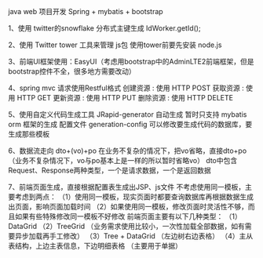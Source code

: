 java web 项目开发
Spring + mybatis + bootstrap

1、使用 twitter的snowflake 分布式主键生成
IdWorker.getId();

2、使用 Twitter tower 工具来管理 js包
使用tower前要先安装 node.js

3、前端UI框架使用：EasyUI（考虑用bootstrap中的AdminLTE2前端框架，但是bootstrap控件不全，很多地方需要改动）

4、spring mvc 请求使用Restful格式
创建资源 : 使用 HTTP POST
获取资源 : 使用 HTTP GET
更新资源 : 使用 HTTP PUT
删除资源 : 使用 HTTP DELETE

5、使用自定义代码生成工具 JRapid-generator 自动生成
 暂时只支持 mybatis orm 框架的生成
 配置文件 generation-config 可以修改要生成代码的数据库，要生成那些模板

6、数据流走向
dto+(vo)+po
在业务不复杂的情况下，把vo省略，直接dto+po（业务不复杂情况下，vo与po基本上是一样的所以暂时省略vo）
dto中包含Request、Response两种类型，一个是请求数据，一个是返回数据

7、前端页面生成，直接根据配置表生成出JSP、js文件
不考虑使用同一模板，主要考虑到两点：
（1）使用同一模板，现实页面时都要查询数据库再根据数据生成出页面，影响页面加载时间
（2）如果使用同一模板，修改页面时灵活性不够，而且如果有些特殊修改同一模板不好修改
前端页面主要有以下几种类型：
（1）DataGrid
（2）TreeGrid （业务需求使用比较小，一次性加载全部数据，如有需要异步加载再手工修改）
（3）Tree + DataGrid （左边树右边表格）
（4）主从表结构，上边主表信息，下边明细表格 （主要用于单据）